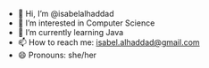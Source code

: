 - 👋 Hi, I’m @isabelalhaddad
- 👀 I’m interested in Computer Science
- 🌱 I’m currently learning Java
- 📫 How to reach me: isabel.alhaddad@gmail.com
- 😄 Pronouns: she/her

<!---
isabelalhaddad/isabelalhaddad is a ✨ special ✨ repository because its `README.md` (this file) appears on your GitHub profile.
You can click the Preview link to take a look at your changes.
--->
